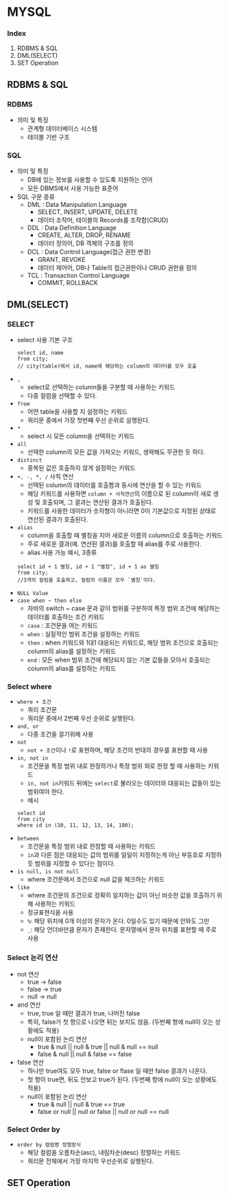 # MYSQL
### Index
1. RDBMS & SQL
2. DML(SELECT)
3. SET Operation

## RDBMS & SQL
### RDBMS
- 의미 및 특징
  - 관계형 데이터베이스 시스템
  - 테이블 기반 구조

### SQL
- 의미 및 특징
  - DB에 있는 정보를 사용할 수 있도록 지원하는 언어
  - 모든 DBMS에서 사용 가능한 표준어
- SQL 구문 종류
  - DML : Data Manipulation Language
    - SELECT, INSERT, UPDATE, DELETE
    - 데이터 조작어, 테이블의 Records를 조작함(CRUD)
  - DDL : Data Definition Language
    - CREATE, ALTER, DROP, RENAME
    - 데이터 정의어, DB 객체의 구조를 정의
  - DCL : Data Control Language(접근 권한 변경)
    - GRANT, REVOKE
    - 데이터 제어어, DB나 Table의 접근권한이나 CRUD 권한을 정의
  - TCL : Transaction Control Language
    - COMMIT, ROLLBACK

## DML(SELECT)
### SELECT
- select 사용 기본 구조
    ```mysql
    select id, name
    from city;
    // city(table)에서 id, name에 해당하는 column의 데이터를 모두 호출
    ```
- `,`
  - select로 선택하는 column들을 구분할 때 사용하는 키워드
  - 다중 컬럼을 선택할 수 있다.
- `from`
  - 어떤 table을 사용할 지 설정하는 키워드
  - 쿼리문 중에서 가장 첫번째 우선 순위로 실행된다.
- `*`
  - select 시 모든 column을 선택하는 키워드
- `all`
  - 선택한 column의 모든 값을 가져오는 키워드, 생략해도 무관한 듯 하다.
- `distinct`
  - 중복된 값은 호출하지 않게 설정하는 키워드
- `+, -, *, /` 사칙 연산
  - 선택된 column의 데이터를 호출함과 동시에 연산을 할 수 있는 키워드
  - 해당 키워드를 사용하면 `column + 사칙연산`의 이름으로 된 column이 새로 생성 및 호출되며, 그 결과는 연산된 결과가 호출된다.
  - 키워드를 사용한 데이터가 숫자형이 아니라면 0이 기본값으로 지정된 상태로 연산된 결과가 호출된다.
- `alias`
  - column을 호출할 때 별칭을 지어 새로운 이름의 column으로 호출하는 키워드
  - 주로 새로운 결과(예. 연산된 결과)를 호출할 때 alias를 주로 사용한다.
  - alias 사용 가능 예시, 3종류
  ```mysql
  select id + 1 별칭, id + 1 "별칭", id + 1 as 별칭
  from city;
  //3개의 컬럼을 호출하고, 컬럼의 이름은 모두 `별칭`이다.
  ```
- `NULL Value`
- `case when ~ then else`
  - 자바의 switch ~ case 문과 같이 범위를 구분하여 특정 범위 조건에 해당하는 데이터를 호출하는 조건 키워드
  - `case` : 조건문을 여는 키워드
  - `when` : 실질적인 범위 조건을 설정하는 키워드
  - `then` : when 키워드와 1대1 대응되는 키워드로, 해당 범위 조건으로 호출되는 column의 alias를 설정하는 키워드
  - `end` : 모든 when 범위 조건에 해당되지 않는 기본 값들을 모아서 호출되는 column의 alias를 설정하는 키워드

### Select where
- `where + 조건`
  - 쿼리 조건문
  - 쿼리문 중에서 2번째 우선 순위로 실행된다.
- `and, or`
  - 다중 조건을 걸기위해 사용
- `not`
  - `not + 조건`이나 `!`로 표현하며, 해당 조건의 반대의 경우를 표현할 때 사용
- `in, not in`
  - 조건문을 특정 범위 내로 한정하거나 특정 범위 외로 한정 할 때 사용하는 키워드
  - `in, not in`키워드 뒤에는 `select`로 불러오는 데이터와 대응되는 값들이 있는 범위여야 한다.
  - 예시
  ```mysql
  select id
  from city
  where id in (10, 11, 12, 13, 14, 100);
  ```
- `between`
  - 조건문을 특정 범위 내로 한정할 때 사용하는 키워드
  - `in`과 다른 점은 대응되는 값의 범위를 일일이 지정하는게 아닌 부등호로 지정하듯 범위를 지정할 수 있다는 점이다.
- `is null, is not null`
  - where 조건문에서 조건으로 null 값을 체크하는 키워드
- `like`
  - where 조건문의 조건으로 정확히 일치하는 값이 아닌 비슷한 값을 호출하기 위해 사용하는 키워드
  - 정규표현식을 사용
  - `%`: 해당 위치에 0개 이상의 문자가 온다. 0일수도 있기 때문에 안와도 그만
  - `_`: 해당 언더바만큼 문자가 존재한다. 문자열에서 문자 위치를 표현할 때 주로 사용

### Select 논리 연산
- not 연산
  - true -> false
  - false -> true
  - null -> null
- and 연산
  - true, true 일 때만 결과가 true, 나머진 false
  - 특히, false가 첫 항으로 나오면 뒤는 보지도 않음. (두번째 항에 null이 오는 상황에도 적용)
  - null이 포함된 논리 연산
    - true & null || null & true || null & null == null
    - false & null || null & false == false
- false 연산
  - 하나만 true여도 모두 true, false or flase 일 때만 false 결과가 나온다.
  - 첫 항이 true면, 뒤도 안보고 true가 된다. (두번째 항에 null이 오는 상황에도 적용)
  - null이 포함된 논리 연산
    - true & null || null & true == true
    - false or null || null or false || null or null == null

### Select Order by
- `order by 컬럼명 정렬방식`
  - 해당 컬럼을 오름차순(asc), 내림차순(desc) 정렬하는 키워드
  - 쿼리문 전체에서 가장 마지막 우선순위로 실행된다.

## SET Operation